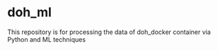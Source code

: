 # doh_ml
This repository is for processing the data of doh_docker container via Python and ML techniques
